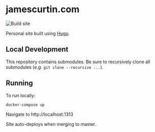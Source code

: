 # jamescurtin.com

![Build site](https://github.com/jamescurtin/jamescurtin.github.io/workflows/Build%20site/badge.svg)

Personal site built using [Hugo](https://gohugo.io).

## Local Development

This repository contains submodules.
Be sure to recursively clone all submodules (_e.g._ `git clone --recursive ...`).

## Running

To run locally:

```bash
docker-compose up
```

Navigate to http://localhost:1313

Site auto-deploys when merging to master.
